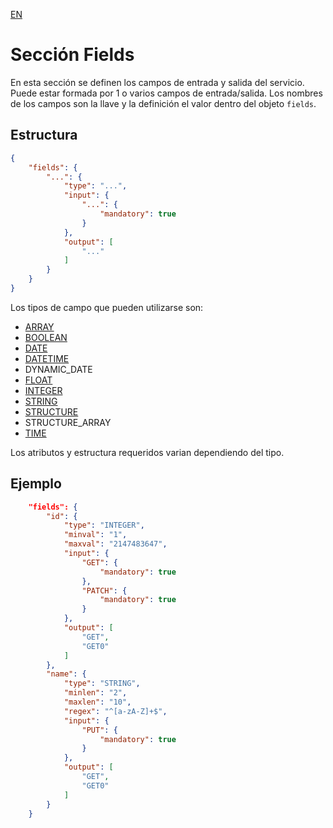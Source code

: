[EN](README.md)
# Sección Fields
En esta sección se definen los campos de entrada y salida del servicio. Puede estar formada por 1 o varios campos de entrada/salida. Los nombres de los campos son la llave y la definición el valor dentro del objeto `fields`.

## Estructura
```json
{
	"fields": {
		"...": {
			"type": "...",
			"input": {
				"...": {
					"mandatory": true
				}
			},
			"output": [
				"..."
			]
		}
	}
}
```

Los tipos de campo que pueden utilizarse son:
* [ARRAY](type/ARRAY-ES.md)
* [BOOLEAN](type/BOOLEAN-ES.md)
* [DATE](type/DATE-ES.md)
* [DATETIME](type/DATETIME-ES.md)
* DYNAMIC_DATE
* [FLOAT](type/FLOAT-ES.md)
* [INTEGER](type/INTEGER-ES.md)
* [STRING](type/STRING-ES.md)
* [STRUCTURE](type/STRUCTURE-ES.md)
* STRUCTURE_ARRAY
* [TIME](type/TIME-ES.md)

Los atributos y estructura requeridos varian dependiendo del tipo.

## Ejemplo
```json
	"fields": {
		"id": {
			"type": "INTEGER",
			"minval": "1",
			"maxval": "2147483647",
			"input": {
				"GET": {
					"mandatory": true
				},
				"PATCH": {
					"mandatory": true
				}
			},
			"output": [
				"GET",
				"GET0"
			]
		},
		"name": {
			"type": "STRING",
			"minlen": "2",
			"maxlen": "10",
			"regex": "^[a-zA-Z]+$",
			"input": {
				"PUT": {
					"mandatory": true
				}
			},
			"output": [
				"GET",
				"GET0"
			]
		}
	}
```
